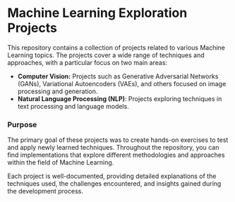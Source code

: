 # Machine Learning Exploration Projects

This repository contains a collection of projects related to various Machine Learning topics. 
The projects cover a wide range of techniques and approaches, with a particular focus on two main areas:

- <b>Computer Vision:</b> Projects such as Generative Adversarial Networks (GANs), Variational Autoencoders (VAEs), and others focused on image processing and generation.
- <b>Natural Language Processing (NLP)</b>: Projects exploring techniques in text processing and language models.

### Purpose
The primary goal of these projects was to create hands-on exercises to test and apply newly learned techniques. 
Throughout the repository, you can find implementations that explore different methodologies and approaches within the field of Machine Learning.

Each project is well-documented, providing detailed explanations of the techniques used, the challenges encountered, and insights gained during the development process. 
